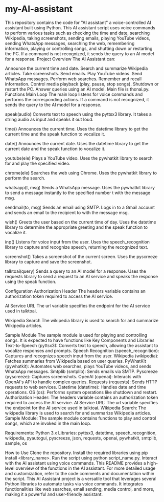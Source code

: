 # my-AI-assistant 
This repository contains the code for "AI assistant" a voice-controlled AI assistant built using Python.
This AI assistant script uses voice commands to perform various tasks such as checking the time and date, searching Wikipedia, taking screenshots, sending emails, playing YouTube videos, sending WhatsApp messages, searching the web, remembering information, playing or controlling songs, and shutting down or restarting the PC. If a command is not recognized, it sends the query to an AI model for a response.
Project Overview
The AI Assistant can:

Announce the current time and date.
Search and summarize Wikipedia articles.
Take screenshots.
Send emails.
Play YouTube videos.
Send WhatsApp messages.
Perform web searches.
Remember and recall information.
Control media playback (play, pause, stop songs).
Shutdown or restart the PC.
Answer queries using an AI model.
Main file is thonai.py.
Functions
Main Loop
The main loop listens for voice commands and performs the corresponding actions. If a command is not recognized, it sends the query to the AI model for a response.

speak(audio)
Converts text to speech using the pyttsx3 library. It takes a string audio as input and speaks it out loud.

time()
Announces the current time. Uses the datetime library to get the current time and the speak function to vocalize it.

date()
Announces the current date. Uses the datetime library to get the current date and the speak function to vocalize it.

youtube(ele)
Plays a YouTube video. Uses the pywhatkit library to search for and play the specified video.

chrome(ele)
Searches the web using Chrome. Uses the pywhatkit library to perform the search.

whatsapp(t, msg)
Sends a WhatsApp message. Uses the pywhatkit library to send a message instantly to the specified number t with the message msg.

sendmail(to, msg)
Sends an email using SMTP. Logs in to a Gmail account and sends an email to the recipient to with the message msg.

wish()
Greets the user based on the current time of day. Uses the datetime library to determine the appropriate greeting and the speak function to vocalize it.

inp()
Listens for voice input from the user. Uses the speech_recognition library to capture and recognize speech, returning the recognized text.

screenshot()
Takes a screenshot of the current screen. Uses the pyscreeze library to capture and save the screenshot.

talktoai(query)
Sends a query to an AI model for a response. Uses the requests library to send a request to an AI service and speaks the response using the speak function.

Configuration
Authorization Header
The headers variable contains an authorization token required to access the AI service.

AI Service URL
The url variable specifies the endpoint for the AI service used in talktoai.

Wikipedia Search
The wikipedia library is used to search for and summarize Wikipedia articles.

Sample Module
The sample module is used for playing and controlling songs. It is expected to have functions like 
Key Components and Libraries
Text-to-Speech (pyttsx3): Converts text to speech, allowing the assistant to vocalize responses and prompts.
Speech Recognition (speech_recognition): Captures and recognizes speech input from the user.
Wikipedia (wikipedia): Fetches summaries from Wikipedia based on user queries.
PyWhatKit (pywhatkit): Automates web searches, plays YouTube videos, and sends WhatsApp messages.
Smtplib (smtplib): Sends emails via SMTP.
Pyscreeze (pyscreeze): Captures screenshots.
OpenAI (openai): Interacts with OpenAI's API to handle complex queries.
Requests (requests): Sends HTTP requests to web services.
Datetime (datetime): Handles date and time operations.
OS (os): Performs system operations like shutdown and restart.
Authorization Header: The headers variable contains an authorization token required to access the AI service. AI Service URL: The url variable specifies the endpoint for the AI service used in talktoai. Wikipedia Search: The wikipedia library is used to search for and summarize Wikipedia articles. Sample Module: The sample module contains functions to play and control songs, which are invoked in the main loop.

Requirements: Python 3.x Libraries: pyttsx3, datetime, speech_recognition, wikipedia, pyautogui, pyscreeze, json, requests, openai, pywhatkit, smtplib, sample, os

 How to Use  Clone the repository. Install the required libraries using pip install <library_name>. Run the script using python script_name.py. Interact with the AI assistant using voice commands. This README provides a high-level overview of the functions in the AI assistant. For more detailed usage and customization, refer to the code comments and documentation within the script.
 This AI Assistant project is a versatile tool that leverages several Python libraries to automate tasks via voice commands. It integrates functionalities like web searches, email sending, media control, and more, making it a powerful and user-friendly assistant.









